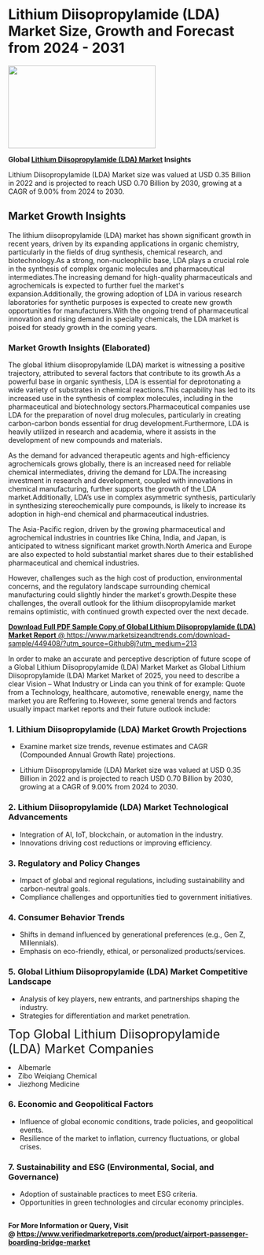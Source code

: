 <H1>Lithium Diisopropylamide (LDA) Market Size, Growth and Forecast from 2024 - 2031</H1><img class="aligncenter size-medium wp-image-584254" src="https://thirdeyenews.in/wp-content/uploads/2024/09/Global-Market-Research-300x168.jpeg" alt="" width="300" height="168" /><p><strong>Global&nbsp;<a href="https://www.marketsizeandtrends.com/download-sample/449408/?utm_source=Github8j?utm_medium=213">Lithium Diisopropylamide (LDA) Market</a> Insights</strong></p><p>Lithium Diisopropylamide (LDA) Market size was valued at USD 0.35 Billion in 2022 and is projected to reach USD 0.70 Billion by 2030, growing at a CAGR of 9.00% from 2024 to 2030.</p><p><h2>Market Growth Insights</h2> <p>The lithium diisopropylamide (LDA) market has shown significant growth in recent years, driven by its expanding applications in organic chemistry, particularly in the fields of drug synthesis, chemical research, and biotechnology.As a strong, non-nucleophilic base, LDA plays a crucial role in the synthesis of complex organic molecules and pharmaceutical intermediates.The increasing demand for high-quality pharmaceuticals and agrochemicals is expected to further fuel the market's expansion.Additionally, the growing adoption of LDA in various research laboratories for synthetic purposes is expected to create new growth opportunities for manufacturers.With the ongoing trend of pharmaceutical innovation and rising demand in specialty chemicals, the LDA market is poised for steady growth in the coming years.</p> <p><a href="download_sample_link"></a></p> <h3>Market Growth Insights (Elaborated)</h3> <p>The global lithium diisopropylamide (LDA) market is witnessing a positive trajectory, attributed to several factors that contribute to its growth.As a powerful base in organic synthesis, LDA is essential for deprotonating a wide variety of substrates in chemical reactions.This capability has led to its increased use in the synthesis of complex molecules, including in the pharmaceutical and biotechnology sectors.Pharmaceutical companies use LDA for the preparation of novel drug molecules, particularly in creating carbon-carbon bonds essential for drug development.Furthermore, LDA is heavily utilized in research and academia, where it assists in the development of new compounds and materials.</p> <p>As the demand for advanced therapeutic agents and high-efficiency agrochemicals grows globally, there is an increased need for reliable chemical intermediates, driving the demand for LDA.The increasing investment in research and development, coupled with innovations in chemical manufacturing, further supports the growth of the LDA market.Additionally, LDA’s use in complex asymmetric synthesis, particularly in synthesizing stereochemically pure compounds, is likely to increase its adoption in high-end chemical and pharmaceutical industries.</p> <p>The Asia-Pacific region, driven by the growing pharmaceutical and agrochemical industries in countries like China, India, and Japan, is anticipated to witness significant market growth.North America and Europe are also expected to hold substantial market shares due to their established pharmaceutical and chemical industries.</p> <p>However, challenges such as the high cost of production, environmental concerns, and the regulatory landscape surrounding chemical manufacturing could slightly hinder the market's growth.Despite these challenges, the overall outlook for the lithium diisopropylamide market remains optimistic, with continued growth expected over the next decade.</p> <p><a href="get_more_link"></p><p><span class=""><strong>Download Full PDF Sample Copy of Global Lithium Diisopropylamide (LDA) Market Report</strong> @ <a href="https://www.marketsizeandtrends.com/download-sample/449408/?utm_source=Github8j?utm_medium=213" target="_blank">https://www.marketsizeandtrends.com/download-sample/449408/?utm_source=Github8j?utm_medium=213</a></span></p><p>In order to make an accurate and perceptive description of future scope of a Global&nbsp;Lithium Diisopropylamide (LDA) Market Market as Global&nbsp;Lithium Diisopropylamide (LDA) Market Market of 2025, you need to describe a clear Vision &ndash; What Industry or Linda can you think of for example: Quote from a Technology, healthcare, automotive, renewable energy, name the market you are Reffering to.However, some general trends and factors usually impact market reports and their future outlook include:</p><h3>1.&nbsp;<strong>Lithium Diisopropylamide (LDA) Market Growth Projections</strong></h3><ul><li>Examine market size trends, revenue estimates and CAGR (Compounded Annual Growth Rate) projections.</li><li><p>Lithium Diisopropylamide (LDA) Market size was valued at USD 0.35 Billion in 2022 and is projected to reach USD 0.70 Billion by 2030, growing at a CAGR of 9.00% from 2024 to 2030.</p></li></ul><h3>2.&nbsp;<strong>Lithium Diisopropylamide (LDA) Market Technological Advancements</strong></h3><ul><li>Integration of AI, IoT, blockchain, or automation in the industry.</li><li>Innovations driving cost reductions or improving efficiency.</li></ul><h3>3.&nbsp;<strong>Regulatory and Policy Changes</strong></h3><ul><li>Impact of global and regional regulations, including sustainability and carbon-neutral goals.</li><li>Compliance challenges and opportunities tied to government initiatives.</li></ul><h3>4.&nbsp;<strong>Consumer Behavior Trends</strong></h3><ul><li>Shifts in demand influenced by generational preferences (e.g., Gen Z, Millennials).</li><li>Emphasis on eco-friendly, ethical, or personalized products/services.</li></ul><h3>5.&nbsp;<strong>Global Lithium Diisopropylamide (LDA) Market Competitive Landscape</strong></h3><ul><li>Analysis of key players, new entrants, and partnerships shaping the industry.</li><li>Strategies for differentiation and market penetration.</li></ul><p data-pm-slice="1 1 []"><span style="color: inherit; font-family: inherit; font-size: 25px;">Top Global Lithium Diisopropylamide (LDA) Market Companies</span></p><div class="" data-test-id=""><p><li>Albemarle</li><li> Zibo Weiqiang Chemical</li><li> Jiezhong Medicine</li></p></div><h3>6.&nbsp;<strong>Economic and Geopolitical Factors</strong></h3><ul><li>Influence of global economic conditions, trade policies, and geopolitical events.</li><li>Resilience of the market to inflation, currency fluctuations, or global crises.</li></ul><h3>7.&nbsp;<strong>Sustainability and ESG (Environmental, Social, and Governance)</strong></h3><ul><li>Adoption of sustainable practices to meet ESG criteria.</li><li>Opportunities in green technologies and circular economy principles.</li></ul><h2><strong style="font-size: 14px;">For More Information or Query, Visit @&nbsp;</strong><a style="background-color: #ffffff; font-size: 14px;" href="https://www.marketsizeandtrends.com/report/lithium-diisopropylamide-lda-market/" target="_blank">https://www.verifiedmarketreports.com/product/airport-passenger-boarding-bridge-market</a></h2>